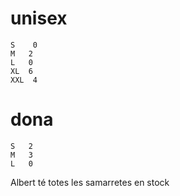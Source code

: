 # unisex
    S	 0
	M	2
	L	0
	XL	6
	XXL	 4

# dona
	S	2
	M	3
	L	0

Albert té totes les samarretes en stock
